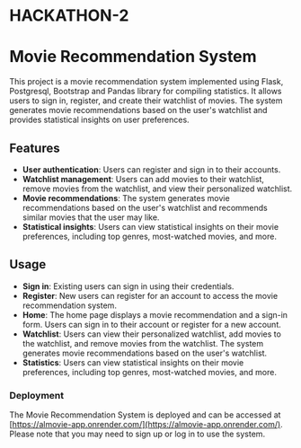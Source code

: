 # HACKATHON-2
# Movie Recommendation System

This project is a movie recommendation system implemented using Flask, Postgresql, Bootstrap and Pandas library for compiling statistics. It allows users to sign in, register, and create their watchlist of movies. The system generates movie recommendations based on the user's watchlist and provides statistical insights on user preferences.

## Features

- **User authentication**: Users can register and sign in to their accounts.
- **Watchlist management**: Users can add movies to their watchlist, remove movies from the watchlist, and view their personalized watchlist.
- **Movie recommendations**: The system generates movie recommendations based on the user's watchlist and recommends similar movies that the user may like.
- **Statistical insights**: Users can view statistical insights on their movie preferences, including top genres, most-watched movies, and more.

## Usage

- **Sign in**: Existing users can sign in using their credentials.
- **Register**: New users can register for an account to access the movie recommendation system.
- **Home**: The home page displays a movie recommendation and a sign-in form. Users can sign in to their account or register for a new account.
- **Watchlist**: Users can view their personalized watchlist, add movies to the watchlist, and remove movies from the watchlist. The system generates movie recommendations based on the user's watchlist.
- **Statistics**: Users can view statistical insights on their movie preferences, including top genres, most-watched movies, and more.

### Deployment

The Movie Recommendation System is deployed and can be accessed at [https://almovie-app.onrender.com/](https://almovie-app.onrender.com/). Please note that you may need to sign up or log in to use the system.
